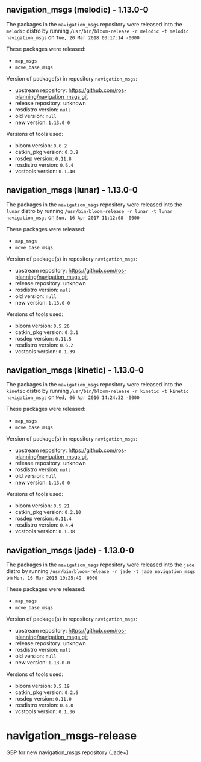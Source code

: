 ## navigation_msgs (melodic) - 1.13.0-0

The packages in the `navigation_msgs` repository were released into the `melodic` distro by running `/usr/bin/bloom-release -r melodic -t melodic navigation_msgs` on `Tue, 20 Mar 2018 03:17:14 -0000`

These packages were released:
- `map_msgs`
- `move_base_msgs`

Version of package(s) in repository `navigation_msgs`:

- upstream repository: https://github.com/ros-planning/navigation_msgs.git
- release repository: unknown
- rosdistro version: `null`
- old version: `null`
- new version: `1.13.0-0`

Versions of tools used:

- bloom version: `0.6.2`
- catkin_pkg version: `0.3.9`
- rosdep version: `0.11.8`
- rosdistro version: `0.6.4`
- vcstools version: `0.1.40`


## navigation_msgs (lunar) - 1.13.0-0

The packages in the `navigation_msgs` repository were released into the `lunar` distro by running `/usr/bin/bloom-release -r lunar -t lunar navigation_msgs` on `Sun, 16 Apr 2017 11:12:08 -0000`

These packages were released:
- `map_msgs`
- `move_base_msgs`

Version of package(s) in repository `navigation_msgs`:

- upstream repository: https://github.com/ros-planning/navigation_msgs.git
- release repository: unknown
- rosdistro version: `null`
- old version: `null`
- new version: `1.13.0-0`

Versions of tools used:

- bloom version: `0.5.26`
- catkin_pkg version: `0.3.1`
- rosdep version: `0.11.5`
- rosdistro version: `0.6.2`
- vcstools version: `0.1.39`


## navigation_msgs (kinetic) - 1.13.0-0

The packages in the `navigation_msgs` repository were released into the `kinetic` distro by running `/usr/bin/bloom-release -r kinetic -t kinetic navigation_msgs` on `Wed, 06 Apr 2016 14:24:32 -0000`

These packages were released:
- `map_msgs`
- `move_base_msgs`

Version of package(s) in repository `navigation_msgs`:

- upstream repository: https://github.com/ros-planning/navigation_msgs.git
- release repository: unknown
- rosdistro version: `null`
- old version: `null`
- new version: `1.13.0-0`

Versions of tools used:

- bloom version: `0.5.21`
- catkin_pkg version: `0.2.10`
- rosdep version: `0.11.4`
- rosdistro version: `0.4.4`
- vcstools version: `0.1.38`


## navigation_msgs (jade) - 1.13.0-0

The packages in the `navigation_msgs` repository were released into the `jade` distro by running `/usr/bin/bloom-release -r jade -t jade navigation_msgs` on `Mon, 16 Mar 2015 19:25:49 -0000`

These packages were released:
- `map_msgs`
- `move_base_msgs`

Version of package(s) in repository `navigation_msgs`:
- upstream repository: https://github.com/ros-planning/navigation_msgs.git
- release repository: unknown
- rosdistro version: `null`
- old version: `null`
- new version: `1.13.0-0`

Versions of tools used:
- bloom version: `0.5.19`
- catkin_pkg version: `0.2.6`
- rosdep version: `0.11.0`
- rosdistro version: `0.4.0`
- vcstools version: `0.1.36`


# navigation_msgs-release
GBP for new navigation_msgs repository (Jade+)
